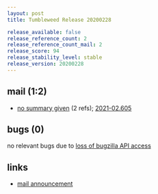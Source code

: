 ```yaml
---
layout: post
title: Tumbleweed Release 20200228

release_available: false
release_reference_count: 2
release_reference_count_mail: 2
release_score: 94
release_stability_level: stable
release_version: 20200228
---
```


## mail (1:2)

- [no summary given](https://github.com/boombatower/tumbleweed-review/issues/10) (2 refs); [2021-02.605](https://github.com/boombatower/tumbleweed-review/issues/10)

## bugs (0)

<!--more-->

no relevant bugs due to [loss of bugzilla API access](https://bugzilla.opensuse.org/show_bug.cgi?id=1157722)



## links

- [mail announcement](https://github.com/boombatower/tumbleweed-review/issues/10)
